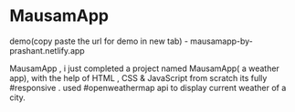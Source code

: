 # MausamApp
demo(copy paste the url for demo in new tab) - mausamapp-by-prashant.netlify.app

MausamApp , i just completed a project named MausamApp( a  weather app),
with the help of HTML , CSS & JavaScript from scratch its fully #responsive  .
used #openweathermap api to display current weather of a city.
